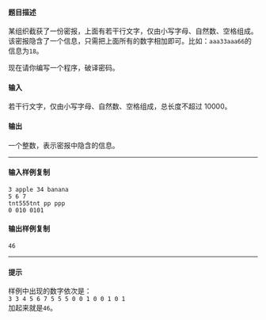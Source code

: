 #### 题目描述

某组织截获了一份密报，上面有若干行文字，仅由小写字母、自然数、空格组成。该密报隐含了一个信息，只需把上面所有的数字相加即可。比如：`aaa33aaa66`的信息为`18`。

现在请你编写一个程序，破译密码。

#### 输入

若干行文字，仅由小写字母、自然数、空格组成，总长度不超过 10000。  

#### 输出

一个整数，表示密报中隐含的信息。

___

#### 输入样例复制

```
3 apple 34 banana
5 6 7
tnt555tnt pp ppp
0 010 0101
```

#### 输出样例复制

```
46
```

___

#### 提示

样例中出现的数字依次是：  
`3 3 4 5 6 7 5 5 5 0 0 1 0 0 1 0 1`  
加起来就是`46`。